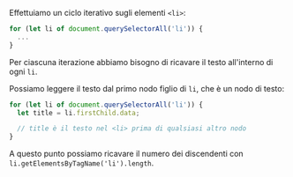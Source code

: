 Effettuiamo un ciclo iterativo sugli elementi `<li>`:

```js
for (let li of document.querySelectorAll('li')) {
  ...
}
```

Per ciascuna iterazione abbiamo bisogno di ricavare il testo all'interno di ogni `li`.

Possiamo leggere il testo dal primo nodo figlio di `li`, che è un nodo di testo:

```js
for (let li of document.querySelectorAll('li')) {
  let title = li.firstChild.data;

  // title è il testo nel <li> prima di qualsiasi altro nodo
}
```

A questo punto possiamo ricavare il numero dei discendenti con `li.getElementsByTagName('li').length`.
